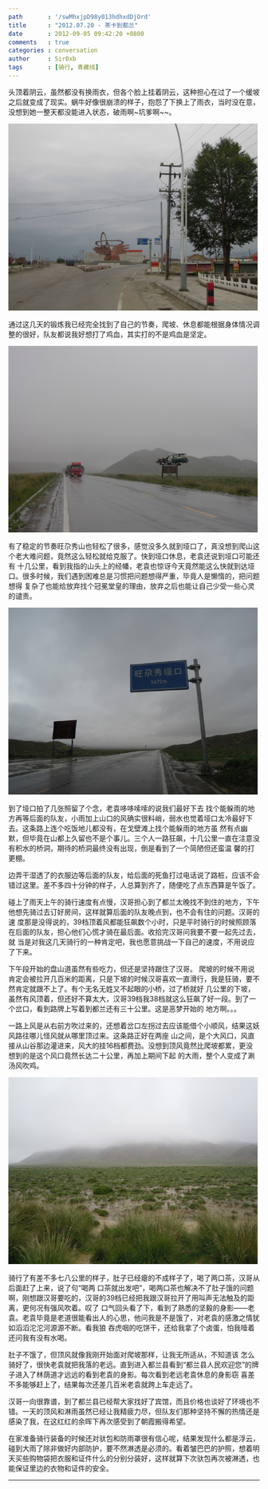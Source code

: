 ```yaml
---
path       : '/swMhxjpD98y013hdhxdDjOrd'
title      : "2012.07.20 - 茶卡到都兰"
date       : 2012-09-05 09:42:20 +0800
comments   : true
categories : conversation
author     : Sir0xb
tags       : [骑行, 青藏线]
---
```


头顶着阴云，虽然都没有换雨衣，但各个脸上挂着阴云，这种担心在过了一个缓坡之后就变成了现实。蜗牛好像很崩溃的样子，抱怨了下换上了雨衣，当时没在意，没想到她一整天都没能进入状态，破雨啊~坑爹啊~~。

<img src="/images/2012/2012-09-05-094220-1.jpg" width="500" />

<!--more-->

通过这几天的锻炼我已经完全找到了自己的节奏，爬坡、休息都能根据身体情况调整的很好，队友都说我好想打了鸡血，其实打的不是鸡血是坚定。

<img src="/images/2012/2012-09-05-094220-2.jpg" width="500" />

有了稳定的节奏旺尕秀山也轻松了很多，感觉没多久就到垭口了，真没想到爬山这个老大难问题，竟然这么轻松就给克服了。快到垭口休息，老袁还说到垭口可能还有 十几公里，看到我指的山头上的经幡，老袁也惊讶今天竟然能这么快就到达垭口。很多时候，我们遇到困难总是习惯把问题想得严重，毕竟人是懒惰的，把问题想得 复杂了也能给放弃找个冠冕堂皇的理由，放弃之后也能让自己少受一些心灵的谴责。

<img src="/images/2012/2012-09-05-094220-3.jpg" width="500" />

到了垭口拍了几张照留了个念，老袁哆哆嗦嗦的说我们最好下去 找个能躲雨的地方再等后面的队友，小雨加上山口的风确实很料峭，弱水也觉着垭口太冷最好下去。这条路上连个吃饭地儿都没有，在戈壁滩上找个能躲雨的地方虽 然有点幽默，但毕竟在山都上久留也不是个事儿。三个人一路狂飙，十几公里一直在注意没有积水的桥洞，期待的桥洞最终没有出现，倒是看到了一个简陋但还蛮温 馨的打更棚。

边弄干湿透了的衣服边等后面的队友，给后面的死鱼打过电话说了路桩，应该不会错过这里。差不多四十分钟的样子，人总算到齐了，随便吃了点东西算是午饭了。

碰上了雨天上午的骑行速度有点慢，汉哥担心到了都兰太晚找不到住的地方，下午他想先骑过去订好房间，这样就算后面的队友晚点到，也不会有住的问题。汉哥的速 度那是没得说的，39档顶着风都能狂飙数个小时，只是平时骑行的时候照顾落在后面的队友，担心他们心慌才骑在最后面。收拾完汉哥问我要不要一起先过去，就 当是对我这几天骑行的一种肯定吧，我也愿意挑战一下自己的速度，不用说应了下来。

下午段开始的盘山道虽然有些吃力，但还是坚持跟住了汉哥。 爬坡的时候不用说肯定会被拉开几百米的距离，只是下坡的时候汉哥喜欢一直滑行，我是狂骑，要不然肯定就跟不上了。有个无名无姓又不起眼的小桥，过了桥就好 几公里的下坡，虽然有风顶着，但还好不算太大，汉哥39档我38档就这么狂飙了好一段。到了一个岔口，看到路牌上写着到都兰还有三十公里。这是恶梦开始的 地方啊。。。

一路上风是从右前方吹过来的，还想着岔口左拐过去应该能借个小顺风，结果这妖风路往哪儿怪风就从哪里顶过来。这条路正好在两座 山之间，是个大风口，风直接从山谷那边灌进来，风大的挂16档都费劲。没想到顶风竟然比爬坡都累，更没想到的是这个风口竟然长达二十公里，再加上期间下起 的大雨，整个人变成了涮汤风吹鸡。

<img src="/images/2012/2012-09-05-094220-4.jpg" width="500" />

骑行了有差不多七八公里的样子，肚子已经瘪的不成样子了，喝了两口茶，汉哥从后面赶了上来，说了句“喝两 口茶就出发吧”，喝两口茶也解决不了肚子饿的问题啊，刚想跟汉哥要吃的，汉哥的39档已经把我跟汉哥拉开了用叫声无法触及的距离，更何况有强风吹着。叹了 口气回头看了下，看到了熟悉的坚毅的身影——老袁。老袁毕竟是老道很能看出人的心思，他问我是不是饿了，对老袁的感激之情犹如滔滔沱沱河源源不断。看我狼 吞虎咽的吃饼干，还给我拿了个卤蛋，怕我噎着还问我有没有水喝。

肚子不饿了，但顶风就像我刚开始面对爬坡那样，让我无所适从，不知道该 怎么骑好了，很快老袁就把我落的老远。直到进入都兰县看到“都兰县人民欢迎您”的牌子进入了林荫道才远远的看到老袁的身影。每次看到老远老袁休息的身影窃 喜差不多能够赶上了，结果每次还差几百米老袁就跨上车走远了。

汉哥一向很靠谱，到了都兰县已经帮大家找好了宾馆，而且价格也谈好了环境也不错。一天的顶风和淋雨虽然已经让我精疲力尽，但队友们那种坚持不懈的热情还是感染了我，在这红红的余晖下再次感受到了朝霞搬得希望。

在家准备骑行装备的时候还对驮包和防雨罩很有信心呢，结果发现什么都是浮云，碰到大雨了除非做好内部防护，要不然淋透是必须的。看着皱巴巴的护照，想着明天买些购物袋把衣服和证件什么的分别分装好，这样就算下次驮包再次被淋透，也能保证里边的衣物和证件的安全。

***
